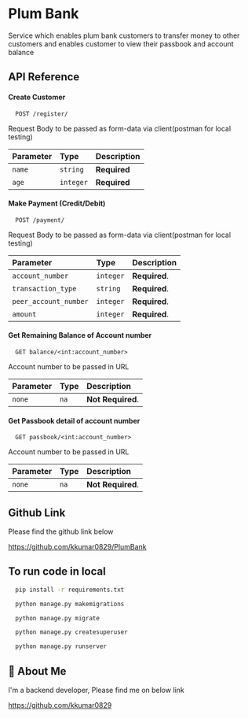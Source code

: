 
# Plum Bank

Service which enables plum bank customers to transfer money to other customers and enables customer to view their passbook and account balance

## API Reference

#### Create Customer

```http
  POST /register/
```
Request Body to be passed as form-data via client(postman for local testing)

| Parameter | Type     | Description                |
| :-------- | :------- | :------------------------- |
| `name` | `string` | **Required** |
| `age` | `integer` | **Required** |

#### Make Payment (Credit/Debit)

```http
  POST /payment/
```

Request Body to be passed as form-data via client(postman for local testing)


| Parameter | Type     | Description                       |
| :-------- | :------- | :-------------------------------- |
| `account_number`      | `integer` | **Required**.|
| `transaction_type`      | `string` | **Required**.  |
| `peer_account_number`      | `integer` | **Required**. |
| `amount`      | `integer` | **Required**. |

#### Get Remaining Balance of Account number

```http
  GET balance/<int:account_number>
```
Account number to be passed in URL

| Parameter | Type     | Description                       |
| :-------- | :------- | :-------------------------------- |
| `none`      | `na` | **Not Required**.|

#### Get Passbook detail of account number

```http
  GET passbook/<int:account_number>
```
Account number to be passed in URL

| Parameter | Type     | Description                       |
| :-------- | :------- | :-------------------------------- |
| `none`      | `na` | **Not Required**.|

## Github Link
Please find the github link below

https://github.com/kkumar0829/PlumBank


## To run code in local
```bash
  pip install -r requirements.txt
```
```bash
  python manage.py makemigrations
```
```bash
  python manage.py migrate
```
```bash
  python manage.py createsuperuser
```
```bash
  python manage.py runserver
```

## 🚀 About Me
I'm a backend developer, Please find me on below link

https://github.com/kkumar0829



